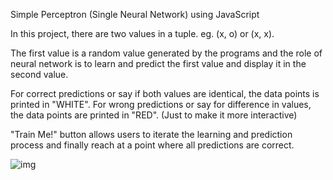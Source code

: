 Simple Perceptron (Single Neural Network) using JavaScript

In this project, there are two values in a tuple. eg. (x, o) or (x, x).

The first value is a random value generated by the programs and the role of neural network is to learn and predict the first value and display it in the second value.

For correct predictions or say if both values are identical, the data points is printed in "WHITE".
For wrong predictions or say for difference in values, the data points are printed in "RED".
(Just to make it more interactive)

"Train Me!" button allows users to iterate the learning and prediction process and finally reach at a point where all predictions are correct.

![img](https://i.ibb.co/1vKM1ZT/Capture.png)
